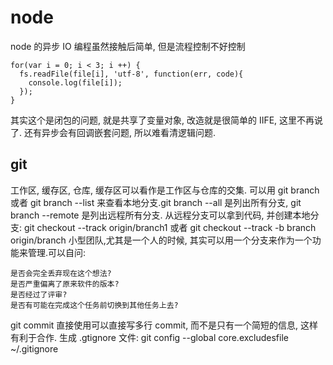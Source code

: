 # node

node 的异步 IO 编程虽然接触后简单, 但是流程控制不好控制
```
for(var i = 0; i < 3; i ++) {
  fs.readFile(file[i], 'utf-8', function(err, code){
    console.log(file[i]);
  });
}
```
其实这个是闭包的问题, 就是共享了变量对象, 改造就是很简单的 IIFE, 这里不再说了.
还有异步会有回调嵌套问题, 所以难看清逻辑问题.
## git
工作区, 缓存区, 仓库, 缓存区可以看作是工作区与仓库的交集.
可以用 git branch 或者 git branch --list 来查看本地分支.git branch --all 是列出所有分支, git branch --remote 是列出远程所有分支.
从远程分支可以拿到代码, 并创建本地分支: git checkout --track origin/branch1 或者 git checkout --track -b branch origin/branch
小型团队,尤其是一个人的时候, 其实可以用一个分支来作为一个功能来管理.可以自问:
```
是否会完全丢弃现在这个想法?
是否严重偏离了原来软件的版本?
是否经过了评审?
是否有可能在完成这个任务前切换到其他任务上去?
```
git commit 直接使用可以直接写多行 commit, 而不是只有一个简短的信息, 这样有利于合作.
生成 .gtignore 文件: git config --global core.excludesfile ~/.gitignore
